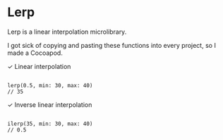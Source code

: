 # Lerp

Lerp is a linear interpolation microlibrary.

I got sick of copying and pasting these functions into every project, so I made a Cocoapod.

✓ Linear interpolation

```objc

lerp(0.5, min: 30, max: 40)
// 35

```

✓ Inverse linear interpolation

```objc

ilerp(35, min: 30, max: 40)
// 0.5

```
